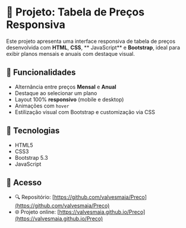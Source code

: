 # 💸 Projeto: Tabela de Preços Responsiva

Este projeto apresenta uma interface responsiva de tabela de preços desenvolvida com **HTML**, **CSS**, ** JavaScript** e **Bootstrap**, ideal para exibir planos mensais e anuais com destaque visual.

## 📱 Funcionalidades

- Alternância entre preços **Mensal** e **Anual**
- Destaque ao selecionar um plano
- Layout 100% **responsivo** (mobile e desktop)
- Animações com `hover`
- Estilização visual com Bootstrap e customização via CSS

## 📂 Tecnologias

- HTML5
- CSS3
- Bootstrap 5.3
- JavaScript

## 🔗 Acesso

- 🔍 Repositório: [https://github.com/valvesmaia/Preco](https://github.com/valvesmaia/Preco)
- 🌐 Projeto online: [https://valvesmaia.github.io/Preco](https://valvesmaia.github.io/Preco)




